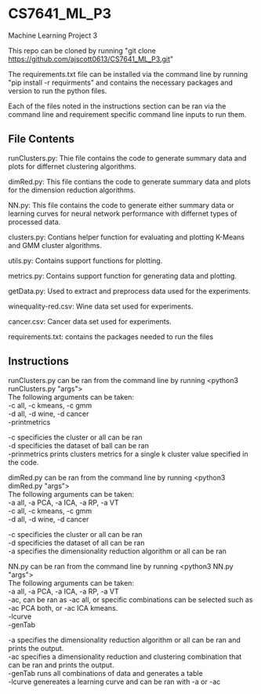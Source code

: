# CS7641_ML_P3
Machine Learning Project 3

This repo can be cloned by running "git clone https://github.com/ajscott0613/CS7641_ML_P3.git"

The requirements.txt file can be installed via the command line by running "pip install -r requirments" and contains the necessary packages and version to run the python files.

Each of the files noted in the instructions section can be ran via the command line and requirement specific command line inputs to run them.

## File Contents

runClusters.py: Thie file contains the code to generate summary data and plots for differnet clustering algorithms.

dimRed.py: This file contians the code to generate summary data and plots for the dimension reduction algorithms.

NN.py:  This file contains the code to generate either summary data or learning curves for neural network performance with differnet types of processed data.

clusters.py:  Contians helper function for evaluating and plotting K-Means and GMM cluster algorithms.

utils.py: Contains support functions for plotting.

metrics.py:  Contains support function for generating data and plotting.

getData.py: Used to extract and preprocess data used for the experiments.

winequality-red.csv: Wine data set used for experiments.

cancer.csv: Cancer data set used for experiments.

requirements.txt: contains the packages needed to run the files

## Instructions

runClusters.py can be ran from the command line by running <python3 runClusters.py "args">  
The following arguments can be taken:  
-c all, -c kmeans, -c gmm  
-d all, -d wine, -d cancer  
-printmetrics  

-c specificies the cluster or all can be ran  
-d specificies the dataset of ball can be ran  
-prinmetrics prints clusters metrics for a single k cluster value specified in the code.  


dimRed.py can be ran from the command line by running <python3 dimRed.py "args">  
The following arguments can be taken:  
-a all, -a PCA, -a ICA, -a RP, -a VT  
-c all, -c kmeans, -c gmm  
-d all, -d wine, -d cancer  

-c specificies the cluster or all can be ran  
-d specificies the dataset of all can be ran  
-a specifies the dimensionality reduction algorithm or all can be ran  


NN.py can be ran from the command line by running <python3 NN.py "args">  
The following arguments can be taken:  
-a all, -a PCA, -a ICA, -a RP, -a VT  
-ac, can be ran as -ac all, or specific combinations can be selected such as -ac PCA both, or -ac ICA kmeans.   
-lcurve  
-genTab  

-a specifies the dimensionality reduction algorithm or all can be ran and prints the output.  
-ac specifies a dimensionality reduction and clustering combination that can be ran and prints the output.  
-genTab runs all combinations of data and generates a table  
-lcurve genereates a learning curve and can be ran with -a or -ac  
